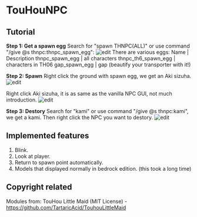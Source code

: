 # TouHouNPC


## Tutorial
**Step 1: Get a spawn egg**
  Search for "spawn THNPC(ALL)" or use command "/give @s thnpc:thnpc_spawn_egg":
  ![edit](TouHouNPC/Tutorial/spawn_egg.png)
  There are various eggs:
   Name | Description
   thnpc_spawn_egg | all characters
   thnpc_th6_spawn_egg | characters in TH06
   gap_spawn_egg | gap (beautify your transporter with it!)
   
**Step 2: Spawn**
  Right click the ground with spawn egg, we get an Aki sizuha.
  ![edit](TouHouNPC/Tutorial/spawn.png)
  
  Right click Aki sizuha, it is as same as the vanilla NPC GUI, not much introduction. 
  ![edit](TouHouNPC/Tutorial/open.png)
  
**Step 3: Destory**
  Search for "kami" or use command "/give @s thnpc:kami", we get a kami. Then right click the NPC you want to destory.
  ![edit](TouHouNPC/Tutorial/destory.png)

## Implemented features
 1) Blink.
 2) Look at player.
 3) Return to spawn point automatically.
 4) Models that displayed normally in bedrock edition. (this took a long time)
 
## Copyright related
  Modules from: TouHou Little Maid (MIT License) - https://github.com/TartaricAcid/TouhouLittleMaid
